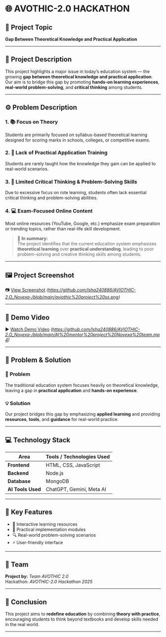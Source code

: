 # 🌐 AVOTHIC-2.0 HACKATHON

## 🎯 **Project Topic**
**Gap Between Theoretical Knowledge and Practical Application**

---

## 🧠 **Project Description**
This project highlights a major issue in today’s education system — the growing **gap between theoretical knowledge and practical application**.  
Our aim is to bridge this gap by promoting **hands-on learning experiences**, **real-world problem-solving**, and **critical thinking** among students.

---

## ⚙️ **Problem Description**

### 1. 📚 Focus on Theory  
Students are primarily focused on syllabus-based theoretical learning designed for scoring marks in schools, colleges, or competitive exams.

### 2. 🧩 Lack of Practical Application Training  
Students are rarely taught how the knowledge they gain can be applied to real-world scenarios.

### 3. 💭 Limited Critical Thinking & Problem-Solving Skills  
Due to excessive focus on rote learning, students often lack essential critical thinking and problem-solving abilities.

### 4. 💻 Exam-Focused Online Content  
Most online resources (YouTube, Google, etc.) emphasize exam preparation or trending topics, rather than real-life skill development.

> 🧾 **In summary:**  
> The project identifies that the current education system emphasizes **theoretical learning** over **practical understanding**, leading to poor problem-solving and creative thinking skills among students.

---

## 🖼️ **Project Screenshot**
📷 [View Screenshot](#) *(https://github.com/Isha240886/AVIOTHIC-2.O_Novexa-/blob/main/aviothic%20project%20ss.png)*

---

## 🎥 **Demo Video**
▶️ [Watch Demo Video](#) *(https://github.com/Isha240886/AVIOTHIC-2.O_Novexa-/blob/main/AI%20mentor%20project%20Novexa%20team.mp4)*

---

## 🧩 **Problem & Solution**

### 🧨 **Problem**
The traditional education system focuses heavily on theoretical knowledge, leaving a gap in **practical application** and **hands-on experience**.

### 💡 **Solution**
Our project bridges this gap by emphasizing **applied learning** and providing **resources**, **tools**, and **guidance** for real-world practice.

---

## 💻 **Technology Stack**

| Area | Tools / Technologies Used |
|------|----------------------------|
| **Frontend** | HTML, CSS, JavaScript |
| **Backend** | Node.js |
| **Database** | MongoDB |
| **AI Tools Used** | ChatGPT, Gemini, Meta AI |

---

## 🚀 **Key Features**
- 📖 Interactive learning resources  
- 🧠 Practical implementation modules  
- 🔍 Real-world problem-solving scenarios  
- ⚡ User-friendly interface  

---

## 👥 **Team**
**Project by:** *Team AVOTHIC 2.0*  
Hackathon: *AVOTHIC-2.0 Hackathon 2025*

---

## 🏁 **Conclusion**
This project aims to **redefine education** by combining **theory with practice**, encouraging students to think beyond textbooks and develop skills needed in the real world.

---
